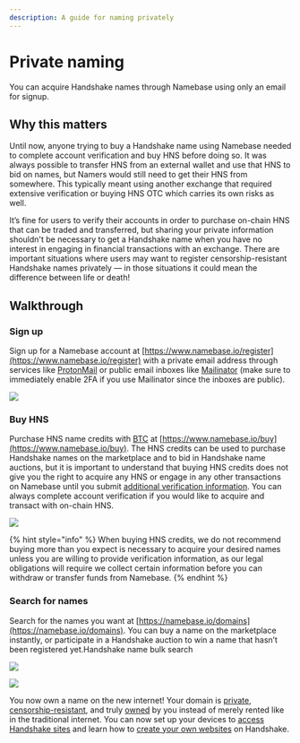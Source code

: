 ```yaml
---
description: A guide for naming privately
---
```


# Private naming

You can acquire Handshake names through Namebase using only an email for signup.

## Why this matters <a href="#why-this-matters" id="why-this-matters"></a>

Until now, anyone trying to buy a Handshake name using Namebase needed to complete account verification and buy HNS before doing so. It was always possible to transfer HNS from an external wallet and use that HNS to bid on names, but Namers would still need to get their HNS from somewhere. This typically meant using another exchange that required extensive verification or buying HNS OTC which carries its own risks as well.

It’s fine for users to verify their accounts in order to purchase on-chain HNS that can be traded and transferred, but sharing your private information shouldn't be necessary to get a Handshake name when you have no interest in engaging in financial transactions with an exchange. There are important situations where users may want to register censorship-resistant Handshake names privately — in those situations it could mean the difference between life or death!

## Walkthrough <a href="#instructions" id="instructions"></a>

### Sign up

Sign up for a Namebase account at [https://www.namebase.io/register](https://www.namebase.io/register) with a private email address through services like [ProtonMail](https://protonmail.com/) or public email inboxes like [Mailinator](https://www.mailinator.com/) (make sure to immediately enable 2FA if you use Mailinator since the inboxes are public).

![](https://images.ctfassets.net/v3ez3dek3dk6/2wKi16OwIyw9gFwFJWJizg/4009512c5ea4a713b5f8df955ef5a9f1/image.png?fit=pad\&w=720)

### Buy HNS

Purchase HNS name credits with [BTC](../starting-from-zero/buy-hns.md#buy-hns-with-btc) at [https://www.namebase.io/buy](https://www.namebase.io/buy). The HNS credits can be used to purchase Handshake names on the marketplace and to bid in Handshake name auctions, but it is important to understand that buying HNS credits does not give you the right to acquire any HNS or engage in any other transactions on Namebase until you submit [additional verification information](verifying.md). You can always complete account verification if you would like to acquire and transact with on-chain HNS.

![](https://images.ctfassets.net/v3ez3dek3dk6/3lLczfL6b3tEaBgcIsgX90/70f55aa83c35a723917bd23889fd0a58/image.png?fit=pad\&w=720)

{% hint style="info" %}
When buying HNS credits, we do not recommend buying more than you expect is necessary to acquire your desired names unless you are willing to provide verification information, as our legal obligations will require we collect certain information before you can withdraw or transfer funds from Namebase.
{% endhint %}

### Search for names

Search for the names you want at [https://namebase.io/domains](https://namebase.io/domains). You can buy a name on the marketplace instantly, or participate in a Handshake auction to win a name that hasn’t been registered yet.Handshake name bulk search

![](https://images.ctfassets.net/v3ez3dek3dk6/5LsjfUHj0kt9QMpJMSS63G/cb5b2e79a1d5eedaac23d9c293e34c8e/image.png?fit=pad\&w=720)

![](https://images.ctfassets.net/v3ez3dek3dk6/1tTLSClCogaSqax1bD0xj9/4d44d1f7955928c9d5b99ebba719b948/image.png?fit=pad\&w=720)

You now own a name on the new internet! Your domain is [private](../about-handshake/about-handshake.md#privacy-preserving), [censorship-resistant](../about-handshake/about-handshake.md#uncensorable), and truly [owned](../about-handshake/about-handshake.md#true-domain-ownership) by you instead of merely rented like in the traditional internet. You can now set up your devices to [access Handshake sites](../starting-from-zero/how-to-access-handshake-sites.md) and learn how to [create your own websites](../starting-from-zero/how-to-create-a-handshake-website.md) on Handshake.
